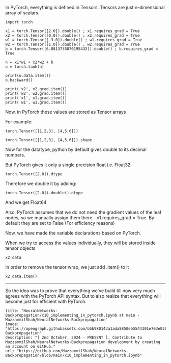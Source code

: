 
In PyTorch, everything is defined in Tensors.
Tensors are just n-dimensional array of scalars.

```
import torch

x1 = torch.Tensor([2.0]).double() ; x1.requires_grad = True
x2 = torch.Tensor([0.0]).double() ; x2.requires_grad = True
w1 = torch.Tensor([-3.0]).double() ; w1.requires_grad = True
w2 = torch.Tensor([1.0]).double() ; w2.requires_grad = True
b = torch.Tensor([6.8813735870195432]).double() ; b.requires_grad = True

n = x1*w1 + x2*w2 + b
o = torch.tanh(n)

print(o.data.item())
o.backward()

print('x2', x2.grad.item())
print('w2', w2.grad.item())
print('x1', x1.grad.item())
print('w1', w1.grad.item())
```

Now, in PyTorch these values are stored as Tensor arrays

For example: 
```
torch.Tensor([[1,2,3], [4,5,6]])
```
```
torch.Tensor([[1,2,3], [4,5,6]]).shape
```

Now for the datatype, python by default gives double to its decimal numbers.

But PyTorch gives it only a single precision float i.e. Float32:
```
torch.Tensor([2.0]).dtype
```

Therefore we double it by adding:
```
torch.Tensor([2.0]).double().dtype
```
And we get Float64


Also, PyTorch assumes that we do not need the gradient values of the leaf nodes, so we manually assign them there - x1.requires_grad = True.
By default they are set to False (For efficiency reasons)

Now, we have made the variable declarations based on PyTorch.

When we try to access the values individually, they will be stored inside tensor objects
```
x2.data
```

In order to remove the tensor wrap, we just add .item() to it
```
x2.data.item()
```

--------

So the idea was to prove that everything we've build till now very much agrees with the PyTorch API syntax. 
But to also realize that everything will become just for efficient with PyTorch.

```embed
title: "NeuralNetworks-Backpropagation/x10_implementing_in_pytorch.ipynb at main · MuzzammilShah/NeuralNetworks-Backpropagation"
image: "https://opengraph.githubassets.com/b5b980143a1ada8850eb5544301e703e026969a4fa82cd4031dbe2582f294473/MuzzammilShah/NeuralNetworks-Backpropagation"
description: "[ 2nd October, 2024 - PRESENT ]. Contribute to MuzzammilShah/NeuralNetworks-Backpropagation development by creating an account on GitHub."
url: "https://github.com/MuzzammilShah/NeuralNetworks-Backpropagation/blob/main/x10_implementing_in_pytorch.ipynb"
```
